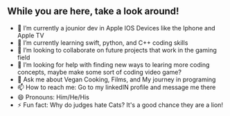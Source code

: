 ## While you are here, take a look around!

- 🔭 I’m currently a jounior dev in Apple IOS Devices like the Iphone and Apple TV
- 🌱 I’m currently learning swift, python, and C++ coding skills
- 👯 I’m looking to collaborate on future projects that work in the gaming field 
- 🤔 I’m looking for help with finding new ways to learing more coding concepts, maybe make some sort of coding video game?
- 💬 Ask me about Vegan Cooking, Films, and My journey in programing
- 📫 How to reach me: Go to my linkedIN profile and message me there
- 😄 Pronouns: Him/He/His
- ⚡ Fun fact: Why do judges hate Cats? It's a good chance they are a lion! 

